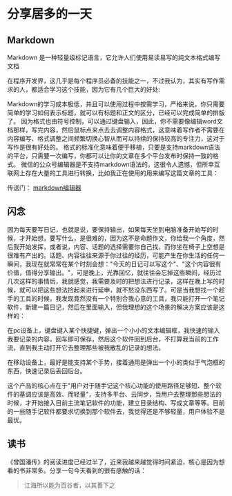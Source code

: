 # 分享居多的一天

## Markdown
Markdown 是一种轻量级标记语言，它允许人们使用易读易写的纯文本格式编写文档

在程序开发界，这几乎是每个程序员必备的技能之一，不过我认为，其实有写作需求的人，都适合学习这个技能，因为它有几个巨大的好处:

Markdown的学习成本极低，并且可以使用过程中按需学习，严格来说，你只需要简单的学习如何表示标题，就可以有标题和正文的区分，已经可以完成简单的排版了。
因为格式也由符号控制，可以通过键盘输入，因此，你不需要像编辑word文档那样，写完内容，然后鼠标点来点去去调整内容格式，这意味着写作者不需要在内容编写、格式调整之间频繁切换心智从而可以持续的保持较高的专注力，这对于写作是很有好处的。
格式的标准化意味着便于移植，只要是支持markdown语法的平台，只需要一次编写，你都可以让你的文章在多个平台发布时保持一致的格式。
微信的公众号编辑器是不支持markdown语法的，这很令人遗憾，但所幸互联网上存在大量的工具进行转换，比如我正在使用的用来编写这篇文章的工具：

传送门： [markdown编辑器](https://markdown.com.cn/editor/)

## 闪念
因为每天要写日记，也就是说，要保持输出，如果每天坐到电脑准备开始写的时候，才开始想，要写什么，是很难的，因为这不是命题作文，你给我一个角度，然后我开始发挥，或者说，内容、话题的选择需要你自己找，而你坐在椅子上空想是很难有产出的。话题、内容往往来源于你过往的经历，可能产生在你生活的任何一瞬间，我现在就常常在某个时刻会想："今天的日记可以写这个"、"这个内容很有价值，值得分享输出。"，可是晚上，光靠回忆，就往往会忘掉这些瞬间，经历过几次这样的事情后，我就感觉，我需要及时的把想法进行记录，这样在晚上写的时候，就可以把这些想法捡起来进行延申，就不愁没东西写了。可是当我想找一个趁手的工具的时候，我发现竟然没有一个特别合我心意的工具，我只能打开一个笔记软件，新建一篇日记，然后在里面输入，但我理想的这个场景的解决方案应该是这样的：

在pc设备上，键盘键入某个快捷键，弹出一个小小的文本编辑框，我快速的输入我要记录的内容，回车即可保存，然后这个软件回到后台，不打算我当前的工作流，直到我主动打开它去整理那些被我散乱的记录的想法。

在移动设备上，最好是能支持某个手势，接着通用是弹出一个小的类似于气泡框的东西，快速记录后丢回后台。

这个产品的核心点在于"用户对于随手记这个核心功能的使用路径足够短、整个软件的基调应该是高效、而轻量"，支持多平台、云同步，当用户去整理那些想法的时候，才开始接入目前主流笔记软件的功能，建立目录结构、写成文章等等。目前的一些随手记软件都要求切换到那个软件去，我觉得还是不够轻量，用户体验不是最优。

## 读书
《曾国潘传》的阅读进度已经过半了，近来我越来越觉得时间紧迫，核心是因为想看的书非常多。分享一句今天看到的很有感触的话：

> 江海所以能为百谷者，以其善下之